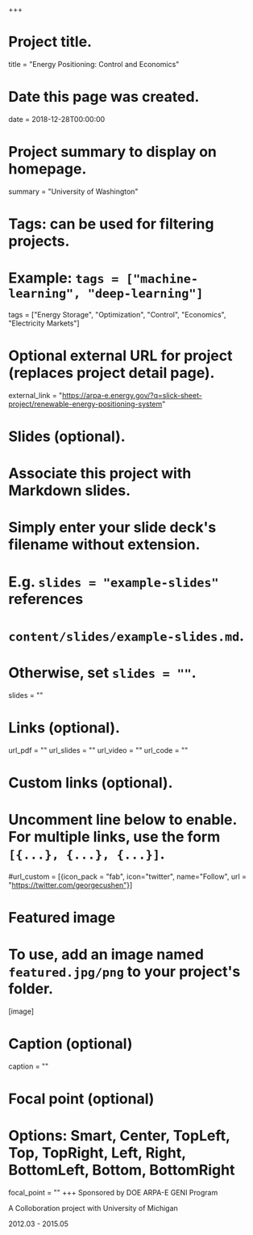 +++
# Project title.
title = "Energy Positioning: Control and Economics"

# Date this page was created.
date = 2018-12-28T00:00:00

# Project summary to display on homepage.
summary = "University of Washington"

# Tags: can be used for filtering projects.
# Example: `tags = ["machine-learning", "deep-learning"]`
tags = ["Energy Storage", "Optimization", "Control", "Economics", "Electricity Markets"]

# Optional external URL for project (replaces project detail page).
external_link = "https://arpa-e.energy.gov/?q=slick-sheet-project/renewable-energy-positioning-system"

# Slides (optional).
#   Associate this project with Markdown slides.
#   Simply enter your slide deck's filename without extension.
#   E.g. `slides = "example-slides"` references 
#   `content/slides/example-slides.md`.
#   Otherwise, set `slides = ""`.
slides = ""

# Links (optional).
url_pdf = ""
url_slides = ""
url_video = ""
url_code = ""

# Custom links (optional).
#   Uncomment line below to enable. For multiple links, use the form `[{...}, {...}, {...}]`.
#url_custom = [{icon_pack = "fab", icon="twitter", name="Follow", url = "https://twitter.com/georgecushen"}]

# Featured image
# To use, add an image named `featured.jpg/png` to your project's folder. 
[image]
  # Caption (optional)
  caption = ""
  
  # Focal point (optional)
  # Options: Smart, Center, TopLeft, Top, TopRight, Left, Right, BottomLeft, Bottom, BottomRight
  focal_point = ""
+++
Sponsored by DOE ARPA-E GENI Program

A Colloboration project with University of Michigan

2012.03 - 2015.05
